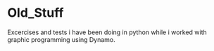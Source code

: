 # Old_Stuff
Excercises and tests i have been doing in python while i worked with graphic programming using Dynamo.
